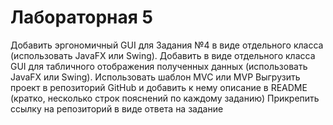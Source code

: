# Лабораторная 5
Добавить эргономичный GUI для Задания №4 в виде отдельного класса (использовать JavaFX или Swing). 
Добавить в виде отдельного класса GUI для табличного отображения полученных данных (использовать JavaFX или Swing). 
Использовать шаблон MVC или MVP
Выгрузить проект в репозиторий GitHub и добавить к нему описание в README (кратко, несколько строк пояснений по каждому заданию)
Прикрепить ссылку на репозиторий в виде ответа на задание
